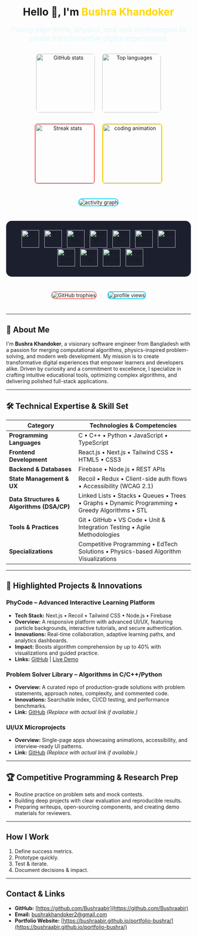

<div align="center" >

  # Hello 👋, I'm <span style="color: #FFD700;">Bushra Khandoker</span>

  <p style="font-style: italic; font-size: 1.2rem; color: #E0F7FA; max-width: 650px;">
    Fusing algorithms, physics, and web technologies to create transformative digital experiences.
  </p>

</div>

<!-- GitHub Stats & Languages -->
<div align="center" style="display: flex; justify-content: center; gap: 20px; flex-wrap: wrap; margin: 30px 0;">
  <img 
    src="https://github-readme-stats.vercel.app/api?username=Bushraabir&show_icons=true&theme=radical&count_private=true&include_all_commits=true&hide_border=true" 
    alt="GitHub stats" height="160" 
    style="border-radius: 8px;"
  />
  <img 
    src="https://github-readme-stats.vercel.app/api/top-langs?username=Bushraabir&layout=compact&langs_count=6&theme=radical&hide_border=true" 
    alt="Top languages" height="160" 
    style="border-radius: 8px;"
  />
</div>

<!-- Streak & Coding Animation -->
<div align="center" style="display: flex; justify-content: center; gap: 20px; flex-wrap: wrap; margin: 30px 0;">
  <img 
    src="https://github-readme-streak-stats.herokuapp.com/?user=Bushraabir&theme=highcontrast&hide_border=true&date_format=M+j%5B%2C+Y%5D" 
    alt="Streak stats" height="160"
    style="border-radius: 8px; border: 2px solid #FF6B6B;"
  />
  <img 
    src="https://media.giphy.com/media/v1.Y2lkPTc5MGI3NjExNmc1ZHM4bmd0c3N6cXI0anpuOW5xeTN2aXE4NXJmMHlkd2xoazVkaCZlcD12MV9pbnRlcm5hbF9naWZfYnlfaWQmY3Q9Zw/fSvqyvXn1M3btN8sDh/giphy.gif" 
    alt="coding animation" height="160"
    style="border-radius: 8px; border: 2px solid #FFD700;"
  />
</div>

<!-- Activity Graph -->
<div align="center" style="margin: 40px 0;">
  <img 
    src="https://github-readme-activity-graph.vercel.app/graph?username=Bushraabir&theme=dracula&hide_border=true&area=true" 
    alt="activity graph" 
    style="border-radius: 10px; border: 2px solid #00D1FF;"
  />
</div>

<!-- Tech Stack Icons Container -->
<div align="center" style="background-color: #1C1F2E; padding: 25px; border-radius: 15px; margin: 40px 0;">
  <img src="https://cdn.jsdelivr.net/gh/devicons/devicon/icons/c/c-original.svg" height="48" alt="C" title="C" />
  <img src="https://cdn.jsdelivr.net/gh/devicons/devicon/icons/cplusplus/cplusplus-original.svg" height="48" alt="C++" title="C++" style="margin-left: 10px;" />
  <img src="https://cdn.jsdelivr.net/gh/devicons/devicon/icons/python/python-original.svg" height="48" alt="Python" title="Python" style="margin-left: 10px;" />
  <img src="https://cdn.jsdelivr.net/gh/devicons/devicon/icons/html5/html5-original.svg" height="48" alt="HTML5" title="HTML5" style="margin-left: 10px;" />
  <img src="https://cdn.jsdelivr.net/gh/devicons/devicon/icons/css3/css3-original.svg" height="48" alt="CSS3" title="CSS3" style="margin-left: 10px;" />
  <img src="https://cdn.jsdelivr.net/gh/devicons/devicon/icons/javascript/javascript-original.svg" height="48" alt="JavaScript" title="JavaScript" style="margin-left: 10px;" />
  <img src="https://cdn.jsdelivr.net/gh/devicons/devicon/icons/react/react-original.svg" height="48" alt="React" title="React" style="margin-left: 10px;" />
  <img src="https://upload.wikimedia.org/wikipedia/commons/d/d5/Tailwind_CSS_Logo.svg" height="48" alt="Tailwind CSS" title="Tailwind CSS" style="margin-left: 10px;" />
  <img src="https://cdn.jsdelivr.net/gh/devicons/devicon/icons/nextjs/nextjs-original.svg" height="48" alt="Next.js" title="Next.js" style="margin-left: 10px;" />
  <img src="https://cdn.jsdelivr.net/gh/devicons/devicon/icons/typescript/typescript-original.svg" height="48" alt="TypeScript" title="TypeScript" style="margin-left: 10px;" />
  <img src="https://cdn.jsdelivr.net/gh/devicons/devicon/icons/firebase/firebase-plain.svg" height="48" alt="Firebase" title="Firebase" style="margin-left: 10px;" />
</div>

<!-- GitHub Trophies & Profile Views -->
<div align="center" style="display: flex; justify-content: center; gap: 30px; flex-wrap: wrap; margin: 40px 0;">
  <img src="https://github-profile-trophy.vercel.app/?username=Bushraabir&theme=dracula&no-frame=true&margin-w=15&margin-h=15" alt="GitHub trophies" style="border-radius: 10px; border: 2px solid #FF6B6B;" />
  <img src="https://komarev.com/ghpvc/?username=Bushraabir&style=flat-square&color=00D1FF&label=Profile+Views" alt="profile views" style="border-radius: 8px; border: 2px solid #00D1FF;" />
</div>

---

## 🌟 About Me

I'm **Bushra Khandoker**, a visionary software engineer from Bangladesh with a passion for merging computational algorithms, physics-inspired problem-solving, and modern web development. My mission is to create transformative digital experiences that empower learners and developers alike. Driven by curiosity and a commitment to excellence, I specialize in crafting intuitive educational tools, optimizing complex algorithms, and delivering polished full-stack applications.

---

## 🛠 Technical Expertise & Skill Set

| Category                  | Technologies & Competencies                          |
|---------------------------|-----------------------------------------------------|
| **Programming Languages** | C • C++ • Python • JavaScript • TypeScript           |
| **Frontend Development**  | React.js • Next.js • Tailwind CSS • HTML5 • CSS3     |
| **Backend & Databases**  | Firebase • Node.js • REST APIs                      |
| **State Management & UX** | Recoil • Redux • Client-side auth flows • Accessibility (WCAG 2.1) |
| **Data Structures & Algorithms (DSA/CP)** | Linked Lists • Stacks • Queues • Trees • Graphs • Dynamic Programming • Greedy Algorithms • STL |
| **Tools & Practices**    | Git • GitHub • VS Code • Unit & Integration Testing • Agile Methodologies |
| **Specializations**      | Competitive Programming • EdTech Solutions • Physics-based Algorithm Visualizations |

---

## 🚀 Highlighted Projects & Innovations

### PhyCode – Advanced Interactive Learning Platform
- **Tech Stack:** Next.js • Recoil • Tailwind CSS • Node.js • Firebase  
- **Overview:** A responsive platform with advanced UI/UX, featuring particle backgrounds, interactive tutorials, and secure authentication.  
- **Innovations:** Real-time collaboration, adaptive learning paths, and analytics dashboards.  
- **Impact:** Boosts algorithm comprehension by up to 40% with visualizations and guided practice.  
- **Links:** [GitHub](https://github.com/Bushraabir/PhyCode) | [Live Demo](https://phy-code.vercel.app/)

### Problem Solver Library – Algorithms in C/C++/Python
- **Overview:** A curated repo of production-grade solutions with problem statements, approach notes, complexity, and commented code.  
- **Innovations:** Searchable index, CI/CD testing, and performance benchmarks.  
- **Link:** [GitHub](https://github.com/Bushraabir/problem-solver-library) *(Replace with actual link if available.)*

### UI/UX Microprojects
- **Overview:** Single-page apps showcasing animations, accessibility, and interview-ready UI patterns.  
- **Link:** [GitHub](https://github.com/Bushraabir/ui-ux-microprojects) *(Replace with actual link if available.)*

---

## 🏆 Competitive Programming & Research Prep
- Routine practice on problem sets and mock contests.  
- Building deep projects with clear evaluation and reproducible results.  
- Preparing writeups, open-sourcing components, and creating demo materials for reviewers.

---

## How I Work
1. Define success metrics.  
2. Prototype quickly.  
3. Test & iterate.  
4. Document decisions & impact.

---

## Contact & Links
- **GitHub:** [https://github.com/Bushraabir](https://github.com/Bushraabir)  
- **Email:** [bushrakhandoker2@gmail.com](mailto:bushrakhandoker2@gmail.com)  
- **Portfolio Website:** [https://bushraabir.github.io/portfolio-bushra/](https://bushraabir.github.io/portfolio-bushra/)